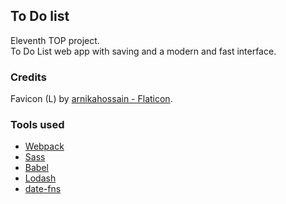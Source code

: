 ## To Do list

Eleventh TOP project.   
To Do List web app with saving and a modern and fast interface.

### Credits

Favicon (L) by [arnikahossain - Flaticon](https://www.flaticon.com/free-icons/letter-l").

### Tools used

- [Webpack](https://webpack.js.org/)
- [Sass](https://sass-lang.com/)
- [Babel](https://babeljs.io/)
- [Lodash](https://lodash.com/)
- [date-fns](https://date-fns.org/)